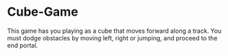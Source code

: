 # Cube-Game
This game has you playing as a cube that moves forward along a track. You must dodge obstacles by moving left, right or jumping, and proceed to the end portal.
